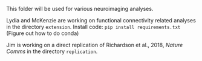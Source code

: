 This folder will be used for various neuroimaging analyses. 

Lydia and McKenzie are working on functional connectivity related analyses in the directory `extension`. 
Install code: `pip install requirements.txt` 
(Figure out how to do conda) 

Jim is working on a direct replication of Richardson et al., 2018, *Nature Comms* in the directory `replication`. 